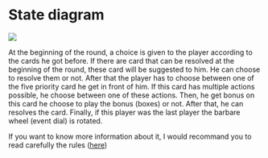 # State diagram

<img src="./res/state-digram">

At the beginning of the round, a choice is given to the player according to the cards he got before. If there are card that can be resolved at the beginning of the round, these card will be suggested to him. He can choose to resolve them or not.
After that the player has to choose between one of the five priority card he get in front of him. If this card has multiple actions possible, he choose between one of these actions. Then, he get bonus on this card he choose to play the bonus (boxes) or not.
After that, he can resolves the card. 
Finally, if this player was the last player the barbare wheel (event dial) is rotated.

If you want to know more information about it, I would recommand you to read carefully the rules ([here](https://niskut.github.io/Civilization/md_docs_rules_rules.html))



